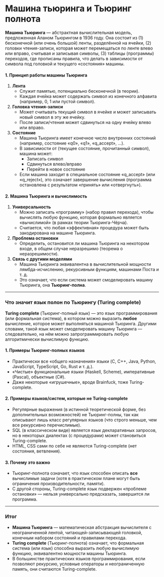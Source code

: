 # Машина тьюринга и Тьюринг полнота

**Машина Тьюринга** — абстрактная вычислительная модель, предложенная Аланом Тьюрингом в 1936 году. Она состоит из (1) бесконечной (или очень большой) ленты, разделённой на ячейки, (2) головки чтения-записи, которая может перемещаться по ленте влево или вправо, считывая и записывая символы, (3) таблицы (программы) переходов, где прописаны правила, что делать в зависимости от символа под головкой и текущего «состояния» машины.

#### 1. Принцип работы машины Тьюринга

1. **Лента**
   * Служит памятью, потенциально бесконечной (в теории).
   * Каждая ячейка может содержать символ из конечного алфавита (например, 0, 1 или пустой символ).
2. **Головка чтения-записи**
   * Может считывать текущий символ в ячейке и может записывать новый символ в эту же ячейку.
   * После записи/чтения может сдвинуться на одну ячейку влево или вправо.
3. **Состояние**
   * Машина Тьюринга имеет конечное число внутренних состояний (например, состояние «q0», «q1», «q\_accept», …).
   * В зависимости от (текущее состояние, прочитанный символ), машина может:
     * Записать символ
     * Сдвинуться влево/вправо
     * Перейти в новое состояние
   * Если машина заходит в специальное состояние «q\_accept» (или «q\_reject»), это означает завершение вычисления (программа остановлена с результатом «принять» или «отвергнуть»).

#### 2. Машина Тьюринга и вычислимость

1. **Универсальность**
   * Можно записать «программу» (набор правил перехода), чтобы вычислять любую функцию, которая формально является «вычислимой» (в рамках теории Тьюринга-Чёрча).
   * Считается, что любая «эффективная» процедура может быть закодирована на машине Тьюринга.
2. **Проблема остановки**
   * Определить, остановится ли машина Тьюринга на некотором входе, в общем случае неразрешимо (теорема о неразрешимости).
3. **Связь с другими моделями**
   * Машина Тьюринга эквивалентна в вычислительной мощности лямбда-исчислению, рекурсивным функциям, машинами Поста и т. д.
   * Это означает, что если система может смоделировать машину Тьюринга, она **Тьюринг-полна**.

***

### Что значит язык полон по Тьюрингу (Turing complete)

**Turing complete** (Тьюринг-полный язык) — это язык программирования (или формальная система), в котором можно выразить **любое** вычисление, которое может выполняться машиной Тьюринга. Другими словами, такой язык может смоделировать машину Тьюринга — следовательно, на нём можно запрограммировать любую алгоритмически вычислимую функцию.

#### 1. Примеры Тьюринг-полных языков

* Практически все «общего назначения» языки (C, C++, Java, Python, JavaScript, TypeScript, Go, Rust и т. д.).
* «Чистые» функциональные языки (Haskell, Scheme), императивные (Pascal), объектные (C#).
* Даже некоторые «игрушечные», вроде Brainfuck, тоже Turing-complete.

#### 2. Примеры языков/систем, которые **не** Turing-complete

* Регулярные выражения (в истинной теоретической форме, без дополнительных возможностей) не Тьюринг-полны, так как описывают лишь класс регулярных языков (что строго меньше, чем все рекурсивно перечислимые).
* SQL (в классическом виде) является язык декларативных запросов, но в некоторых диалектах (с процедурами) может становиться Turing-complete.
* HTML, CSS сами по себе не являются Turing-complete (нет состояния, ветвления).

#### 3. Почему это важно

* Тьюринг-полнота означает, что язык способен описать **все** вычислимые задачи (хотя в практическом плане могут быть ограничения производительности, памяти).
* С другой стороны, Turing-complete язык подвержен «проблеме остановки» — нельзя универсально предсказать, завершится ли программа.

***

### Итог

* **Машина Тьюринга** — математическая абстракция вычислителя с неограниченной лентой, читающей-записывающей головкой, конечным набором состояний и правилами перехода.
* **Turing complete** (Тьюринг-полнота) означает, что формальная система (или язык) способна выразить любую вычислимую функцию, эквивалентно мощности машины Тьюринга.
* В большинстве практических языков программирования, если позволяют рекурсию, условные операторы и неограниченную память, они считаются Turing-complete.
